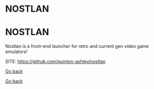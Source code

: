# NOSTLAN
# NOSTLAN
 
 Nostlan is a front-end launcher for retro and
 current gen video game emulators!
 
 SITE: https://github.com/quinton-ashley/nostlan

 [Go back](https://portable-linux-apps.github.io/apps.html)

 [Go back](https://portable-linux-apps.github.io/apps.html)

